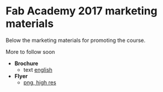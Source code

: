 # Fab Academy 2017 marketing materials

Below the marketing materials for promoting the course.

More to follow soon

- **Brochure** 
  - text [english](./brochure/index.md) 
- **Flyer** 
  - [png, high res](./flyer/flyer.png)
